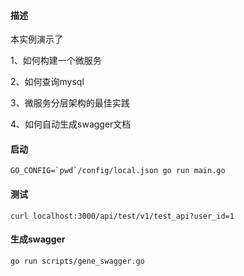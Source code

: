 
#### 描述

本实例演示了

1、如何构建一个微服务

2、如何查询mysql

3、微服务分层架构的最佳实践

4、如何自动生成swagger文档

#### 启动

```shell
GO_CONFIG=`pwd`/config/local.json go run main.go
```

#### 测试

```shell
curl localhost:3000/api/test/v1/test_api?user_id=1
```

#### 生成swagger

```shell
go run scripts/gene_swagger.go
```
